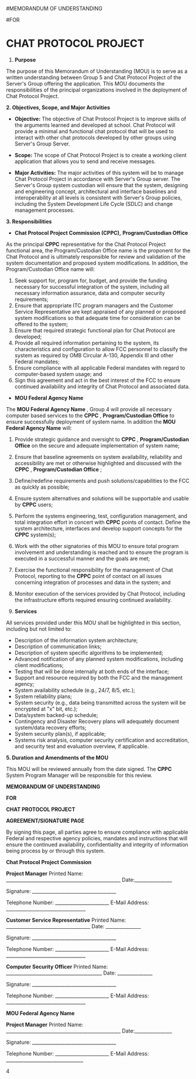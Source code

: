 #MEMORANDUM OF UNDERSTANDING

#FOR

# CHAT PROTOCOL PROJECT

1. **Purpose**

The purpose of this Memorandum of Understanding (MOU) is to serve as a written understanding between Group 5 and Chat Protocol Project of the Server&#39;s Group offering the application. This MOU documents the responsibilities of the principal organizations involved in the deployment of Chat Protocol Project.

**2. Objectives, Scope, and Major Activities**

- **Objective:** The objective of Chat Protocol Project is to improve skills of the arguments learned and developed at school. Chat Protocol will provide a minimal and functional chat protocol that will be used to interact with other chat protocols developed by other groups using Server&#39;s Group Server.

- **Scope:** The scope of Chat Protocol Project is to create a working client application that allows you to send and receive messages.

- **Major Activities:** The major activities of this system will be to manage Chat Protocol Project in accordance with Server&#39;s Group server. The Server&#39;s Group system custodian will ensure that the system, designing and engineering concept, architectural and interface baselines and interoperability at all levels is consistent with Server&#39;s Group policies, including the System Development Life Cycle (SDLC) and change management processes.

**3. Responsibilities**

- **Chat Protocol Project Commission (CPPC),**  **Program/Custodian Office**

As the principal **CPPC** representative for the Chat Protocol Project functional area, the Program/Custodian Office name is the proponent for the Chat Protocol and is ultimately responsible for review and validation of the system documentation and proposed system modifications. In addition, the Program/Custodian Office name will:

1. Seek support for, program for, budget, and provide the funding necessary for successful integration of the system, including all necessary information assurance, data and computer security requirements;
2. Ensure that appropriate ITC program managers and the Customer Service Representative are kept appraised of any planned or proposed system modifications so that adequate time for consideration can be offered to the system;
3. Ensure that required strategic functional plan for Chat Protocol are developed;
4. Provide all required information pertaining to the system, its characteristics and configuration to allow FCC personnel to classify the system as required by OMB Circular A-130, Appendix III and other Federal mandates;
5. Ensure compliance with all applicable Federal mandates with regard to computer-based system usage; and
6. Sign this agreement and act in the best interest of the FCC to ensure continued availability and integrity of Chat Protocol and associated data.

- **MOU Federal Agency Name**

The **MOU Federal Agency Name** , Group 4 will provide all necessary computer based services to the **CPPC** , **Program/Custodian Office** to ensure successfully deployment of system name. In addition the **MOU Federal Agency Name** will:

1. Provide strategic guidance and oversight to **CPPC** , **Program/Custodian Office** on the secure and adequate implementation of system name;
2. Ensure that baseline agreements on system availability, reliability and accessibility are met or otherwise highlighted and discussed with the **CPPC** , **Program/Custodian Office** ;
3. Define/redefine requirements and push solutions/capabilities to the FCC as quickly as possible;
4. Ensure system alternatives and solutions will be supportable and usable by **CPPC** users;
5. Perform the systems engineering, test, configuration management, and total integration effort in concert with **CPPC** points of contact. Define the system architecture, interfaces and develop support concepts for the **CPPC** system(s);
6. Work with the other signatories of this MOU to ensure total program involvement and understanding is reached and to ensure the program is executed in a successful manner and the goals are met;
7. Exercise the functional responsibility for the management of Chat Protocol, reporting to the **CPPC** point of contact on all issues concerning integration of processes and data in the system; and
8. Monitor execution of the services provided by Chat Protocol, including the infrastructure efforts required ensuring continued availability.

1. **Services**

All services provided under this MOU shall be highlighted in this section, including but not limited to:

- Description of the information system architecture;
- Description of communication links;
- Description of system specific algorithms to be implemented;
- Advanced notification of any planned system modifications, including client modifications;
- Testing that will be done internally at both ends of the interface;
- Support and resource required by both the FCC and the management agency;
- System availability schedule (e.g., 24/7, 8/5, etc.);
- System reliability plans;
- System security (e.g., data being transmitted across the system will be encrypted at &quot;x&quot; bit, etc.);
- Data/system backed-up schedule;
- Contingency and Disaster Recovery plans will adequately document system/data recovery efforts;
- System security plan(s), if applicable;
- Systems risk analysis, computer security certification and accreditation, and security test and evaluation overview, if applicable.

**5. Duration and Amendments of the MOU**

This MOU will be reviewed annually from the date signed. The **CPPC** System Program Manager will be responsible for this review.

**MEMORANDUM OF UNDERSTANDING**

**FOR**

**CHAT PROTOCOL PROJECT**

**AGREEMENT/SIGNATURE PAGE**

By signing this page, all parties agree to ensure compliance with applicable Federal and respective agency policies, mandates and instructions that will ensure the continued availability, confidentiality and integrity of information being process by or through this system.

**Chat Protocol Project Commission**

**Project Manager** Printed Name: \_\_\_\_\_\_\_\_\_\_\_\_\_\_\_\_\_\_\_\_\_\_\_\_\_\_\_\_\_\_\_\_\_\_\_\_\_\_\_\_\_\_\_\_\_\_\_\_\_ Date:\_\_\_\_\_\_\_\_\_\_\_\_\_\_\_\_

Signature: \_\_\_\_\_\_\_\_\_\_\_\_\_\_\_\_\_\_\_\_\_\_\_\_\_\_\_\_\_\_\_\_\_\_\_\_

Telephone Number: \_\_\_\_\_\_\_\_\_\_\_\_\_\_\_\_\_\_\_\_\_\_\_ E-Mail Address: \_\_\_\_\_\_\_\_\_\_\_\_\_\_\_\_\_\_\_\_\_\_\_\_\_\_\_\_\_\_\_\_\_\_

**Customer Service Representative** Printed Name: \_\_\_\_\_\_\_\_\_\_\_\_\_\_\_\_\_\_\_\_\_\_\_\_\_\_\_\_\_\_\_\_\_\_\_\_ Date: \_\_\_\_\_\_\_\_\_\_\_\_\_\_\_

Signature: \_\_\_\_\_\_\_\_\_\_\_\_\_\_\_\_\_\_\_\_\_\_\_\_\_\_\_\_\_\_\_\_\_\_\_\_

Telephone Number: \_\_\_\_\_\_\_\_\_\_\_\_\_\_\_\_\_\_\_\_\_\_\_ E-Mail Address: \_\_\_\_\_\_\_\_\_\_\_\_\_\_\_\_\_\_\_\_\_\_\_\_\_\_\_\_\_\_\_\_\_\_

**Computer Security Officer** Printed Name: \_\_\_\_\_\_\_\_\_\_\_\_\_\_\_\_\_\_\_\_\_\_\_\_\_\_\_\_\_\_\_\_\_\_\_\_\_\_\_\_\_ Date: \_\_\_\_\_\_\_\_\_\_\_\_\_\_\_

Signature: \_\_\_\_\_\_\_\_\_\_\_\_\_\_\_\_\_\_\_\_\_\_\_\_\_\_\_\_\_\_\_\_\_\_\_\_

Telephone Number: \_\_\_\_\_\_\_\_\_\_\_\_\_\_\_\_\_\_\_\_\_\_\_ E-Mail Address: \_\_\_\_\_\_\_\_\_\_\_\_\_\_\_\_\_\_\_\_\_\_\_\_\_\_\_\_\_\_\_\_\_\_

**MOU Federal Agency Name**

**Project Manager** Printed Name: \_\_\_\_\_\_\_\_\_\_\_\_\_\_\_\_\_\_\_\_\_\_\_\_\_\_\_\_\_\_\_\_\_\_\_\_\_\_\_\_\_\_\_\_\_\_\_\_\_ Date:\_\_\_\_\_\_\_\_\_\_\_\_\_\_\_\_

Signature: \_\_\_\_\_\_\_\_\_\_\_\_\_\_\_\_\_\_\_\_\_\_\_\_\_\_\_\_\_\_\_\_\_\_\_\_

Telephone Number: \_\_\_\_\_\_\_\_\_\_\_\_\_\_\_\_\_\_\_\_\_\_\_ E-Mail Address: \_\_\_\_\_\_\_\_\_\_\_\_\_\_\_\_\_\_\_\_\_\_\_\_\_\_\_\_\_\_\_\_\_

4